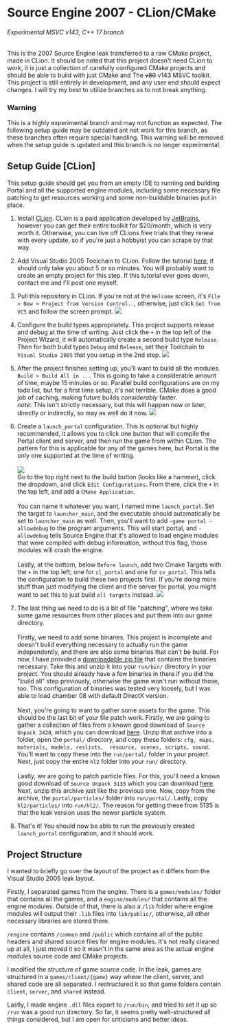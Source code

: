 # Source Engine 2007 - CLion/CMake
###### Experimental MSVC v143, C++ 17 branch

This is the 2007 Source Engine leak transferred to a raw CMake project, made in CLion. It should be noted
that this project doesn't need CLion to work, it is just a collection of carefully configured CMake projects and should
be able to build with just CMake and The ~~v80~~ v143 MSVC toolkit. This project is still entirely in development, and any user
end should expect changes. I will try my best to utilize branches as to not break anything.

### **Warning**
This is a highly experimental branch and may not function as expected. The following setup guide may be outdated ant
not work for this branch, as these branches often require special handling. This warning will be removed when the setup
guide is updated and this branch is no longer experimental.

## Setup Guide [CLion]

This setup guide should get you from an empty IDE to running and building Portal and all the supported engine modules,
including some necessary file patching to get resources working and some non-buildable binaries put in place.

1. Install [CLion](https://www.jetbrains.com/clion/). CLion is a paid application developed by [JetBrains](https://www.jetbrains.com/),
however you can get their entire toolkit for $20/month, which is very worth it. Otherwise, you can live off CLions free trials
that they renew with every update, so if you're just a hobbyist you can scrape by that way.


2. Add Visual Studio 2005 Toolchain to CLion. Follow the tutorial [here](https://florian0.gitlab.io/sro_devkit/build-environment/clion/#prepare-clion),
it should only take you about 5 or so minutes. You will probably want to create an empty project for this step. If this tutorial ever goes down, contact me and I'll post one myself.


3. Pull this repository in CLion. If you're not at the `Welcome` screen, it's `File > New > Project from Version Control..`,
otherwise, just click `Get from VCS` and follow the screen prompt.
   ![](https://media.discordapp.net/attachments/365987434800087041/976782626364997652/clion64_wFynBgIn68.gif?width=827&height=676)


4. Configure the build types appropriately. This project supports release and debug at the time of writing. Just click
the `+` in the top left of the Project Wizard, it will automatically create a second build type `Release`. Then for both
build types `Debug` and `Release`, set their Toolchain to `Visual Studio 2005` that you setup in the 2nd step.
![](https://media.discordapp.net/attachments/365987434800087041/976783039256477706/clion64_9fkWmVhfYm.gif?width=816&height=676)


5. After the project finishes setting up, you'll want to build all the modules. `Build > Build All in ...` This is going to 
take a considerable amount of time, maybe 15 minutes or so. Parallel build configurations are on my todo list, but for a 
first time setup, it's not terrible. CMake does a good job of caching, making future builds *considerably* faster.<br>
*note*: This isn't strictly necessary, but this will happen now or later, directly or indirectly, so may as well do it now.
![](https://cdn.discordapp.com/attachments/365987434800087041/976787183883132938/unknown.png)


6. Create a `launch_portal` configuration. This is optional but highly recommended, it allows you to click one button that
will compile the Portal client and server, and then run the game from within CLion. The pattern for this is applicable for
any of the games here, but Portal is the only one supported at the time of writing.<br><br>![](https://media.discordapp.net/attachments/365987434800087041/976796005515280424/unknown.png)
<br>Go to the top right next to the build button (looks like a hammer), click the dropdown, and click `Edit Configurations`. From there, click the `+` in the
top left, and add a `CMake Application`.<br><br>You can name it whatever you want, I named mine `launch_portal`. Set the
target to `launcher_main`, and the executable should automatically be set to `launcher_main` as well. Then, you'll want
to add `-game portal -allowdebug` to the program arguments. This will start portal, and `-allowdebug` tells Source Engine
that it's allowed to load engine modules that were compiled with debug information, without this flag, those modules will
crash the engine.<br><br>Lastly, at the bottom, below `Before launch`, add two Cmake Targets with the `+` in the top left;
one for `cl_portal` and one for `sv_portal`. This tells the configuration to build these two projects first. If you're doing
more stuff than just modifying the client and the server for portal, you might want to set this to just build `all targets`
instead.
![](https://media.discordapp.net/attachments/365987434800087041/976796373322186772/unknown.png?width=898&height=676)


7. The last thing we need to do is a bit of file "patching", where we take some game resources from other places and put
them into our game directory.<br><br>Firstly, we need to add some binaries. This project is incomplete and doesn't build
everything necessary to actually run the game independently, and there are also some binaries that can't be build. For
now, I have provided a [downloadable zip file](https://cdn.discordapp.com/attachments/365987434800087041/976801819328151612/leak_binaries_patch.zip)
that contains the binaries necessary. Take this and unzip it into your `run/bin/` directory in your project. You should
already have a few binaries in there if you did the "build all" step previously, otherwise the game won't run without those, too.
This configuration of binaries was tested very loosely, but I was able to load chamber 08 with default DirectX version.<br><br>
Next, you're going to want to gather some assets for the game. This should be the last bit of your file patch work. Firstly,
we are going to gather a collection of files from a known good download of `Source Unpack 3420`, which you can download [here](https://sourceunpack.gameabusefastcomplete.com/Portal_3420.7z).
Unzip that archive into a folder, open the `portal/` directory, and copy these folders: `cfg, maps, materials, models, reslists, 
resource, scenes, scripts, sound`. You'll want to copy these into the `run/portal/` folder in your project.
Next, just copy the entire `hl2` folder into your `run/` directory.<br><br>
Lastly, we are going to patch particle files. For this, you'll need a known good download of `Source Unpack 5135` which
you can download [here](https://sourceunpack.gameabusefastcomplete.com/Source_Unpack.zip). Next, unzip this archive just
like the previous one. Now, copy from the archive, the `portal/particles/` folder into `run/portal/`. Lastly, copy
`hl2/particles/` into `run/hl2/`. The reason for getting these from 5135 is that the leak version uses the newer particle
system.


8. That's it! You should now be able to run the previously created `launch_portal` configuration, and it should work.

## Project Structure

I wanted to briefly go over the layout of the project as it differs from the Visual Studio 2005 leak layout.


Firstly, I separated games from the engine. There is a `games/modules/` folder that contains all the games, and a
`engine/modules/` that contains all the engine modules. Outside of that, there is also a `/lib` folder where engine
modules will output their `.lib` files into `lib/public/`, otherwise, all other necessary libraries are stored there.

`/engine` contains `/common` and `/public` which contains all of the public headers and shared source files for engine
modules. It's not really cleaned up at all, I just moved it so it wasn't in the same area as the actual engine modules
source code and CMake projects.

I modified the structure of game source code. In the leak, games are structured in a `games/client/{game}` way where the
client, server, and shared code are all separated. I restructured it so that game folders contain `client`, `server`, and
`shared` instead.

Lastly, I made engine `.dll` files export to `/run/bin`, and tried to set it up so `/run` was a good run directory. So far,
it seems pretty well-structured all things considered, but I am open for criticisms and better ideas.

[//]: # (TODO: replace previous Discord links with links to files within the repo.)
